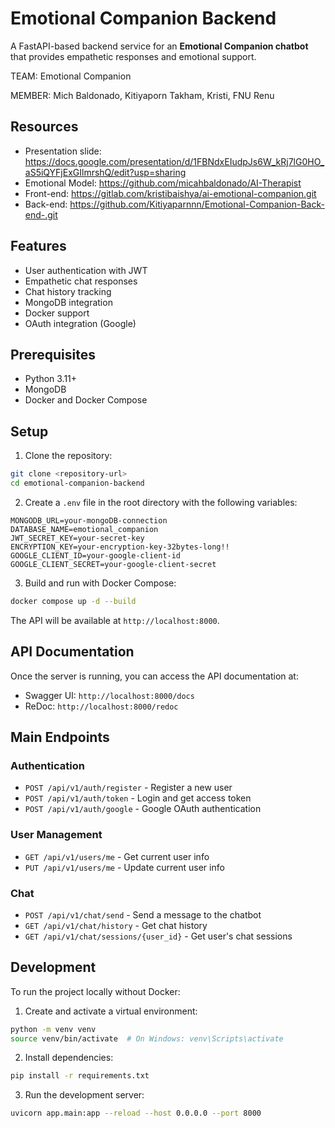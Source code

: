 # Emotional Companion Backend

A FastAPI-based backend service for an **Emotional Companion chatbot** that provides empathetic responses and emotional support.

TEAM: Emotional Companion

MEMBER: Mich Baldonado, Kitiyaporn Takham, Kristi, FNU Renu

## Resources
- Presentation slide: https://docs.google.com/presentation/d/1FBNdxEIudpJs6W_kRj7lG0HO_aS5iQYFjExGIlmrshQ/edit?usp=sharing
- Emotional Model: https://github.com/micahbaldonado/AI-Therapist
- Front-end: https://gitlab.com/kristibaishya/ai-emotional-companion.git
- Back-end: https://github.com/Kitiyaparnnn/Emotional-Companion-Back-end-.git

## Features

- User authentication with JWT
- Empathetic chat responses
- Chat history tracking
- MongoDB integration
- Docker support
- OAuth integration (Google)

## Prerequisites

- Python 3.11+
- MongoDB
- Docker and Docker Compose

## Setup

1. Clone the repository:
```bash
git clone <repository-url>
cd emotional-companion-backend
```

2. Create a `.env` file in the root directory with the following variables:
```env
MONGODB_URL=your-mongoDB-connection
DATABASE_NAME=emotional_companion
JWT_SECRET_KEY=your-secret-key
ENCRYPTION_KEY=your-encryption-key-32bytes-long!!
GOOGLE_CLIENT_ID=your-google-client-id
GOOGLE_CLIENT_SECRET=your-google-client-secret
```

3. Build and run with Docker Compose:
```bash
docker compose up -d --build
```

The API will be available at `http://localhost:8000`.

## API Documentation

Once the server is running, you can access the API documentation at:
- Swagger UI: `http://localhost:8000/docs`
- ReDoc: `http://localhost:8000/redoc`

## Main Endpoints

### Authentication
- `POST /api/v1/auth/register` - Register a new user
- `POST /api/v1/auth/token` - Login and get access token
- `POST /api/v1/auth/google` - Google OAuth authentication

### User Management
- `GET /api/v1/users/me` - Get current user info
- `PUT /api/v1/users/me` - Update current user info

### Chat
- `POST /api/v1/chat/send` - Send a message to the chatbot
- `GET /api/v1/chat/history` - Get chat history
- `GET /api/v1/chat/sessions/{user_id}` - Get user's chat sessions

## Development

To run the project locally without Docker:

1. Create and activate a virtual environment:
```bash
python -m venv venv
source venv/bin/activate  # On Windows: venv\Scripts\activate
```

2. Install dependencies:
```bash
pip install -r requirements.txt
```

3. Run the development server:
```bash
uvicorn app.main:app --reload --host 0.0.0.0 --port 8000
```

## 
